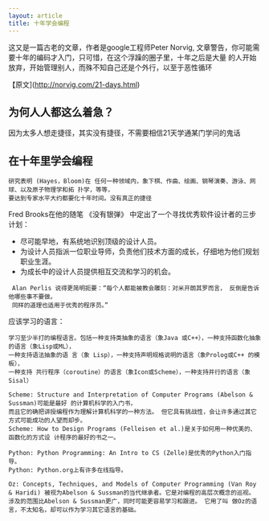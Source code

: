 ```yaml
---
layout: article
title: 十年学会编程
---
```

这又是一篇古老的文章，作者是google工程师Peter Norvig, 文章警告，你可能需要十年的编码才入门，只可惜，在这个浮躁的圈子里，十年之后是大量
的人开始放弃，开始管理别人，而殊不知自己还是个外行，以至于恶性循环

【原文](http://norvig.com/21-days.html)

## 为何人人都这么着急？
因为太多人想走捷径，其实没有捷径，不需要相信21天学通某门学问的鬼话


## 在十年里学会编程

```
研究表明 (Hayes，Bloom)在 任何一种领域内，象下棋、作曲、绘画、钢琴演奏、游泳、网球、以及原子物理学和拓 扑学，等等，
要达到专家水平大约都要化十年时间。没有真正的捷径
```

Fred Brooks在他的随笔 《没有银弹》 中定出了一个寻找优秀软件设计者的三步计划：

- 尽可能早地，有系统地识别顶级的设计人员。
- 为设计人员指派一位职业导师，负责他们技术方面的成长，仔细地为他们规划 职业生涯。
- 为成长中的设计人员提供相互交流和学习的机会。


```
 Alan Perlis 说得更简明扼要：“每个人都能被教会雕刻：对米开朗其罗而言， 反倒是告诉他哪些事不要做。
 同样的道理也适用于优秀的程序员。”
```

应该学习的语言：

```
学习至少半打的编程语言。包括一种支持类抽象的语言（象Java 或C++），一种支持函数化抽象的语言（象Lisp或ML），
一种支持语法抽象的语 言（象 Lisp），一种支持声明规格说明的语言（象Prolog或C++ 的模板），
一种支持 共行程序（coroutine）的语言（象Icon或Scheme），一种支持并行的语言（象Sisal）
```


```
Scheme: Structure and Interpretation of Computer Programs (Abelson & Sussman)可能是最好 的计算机科学的入门书，
而且它的确把讲授编程作为理解计算机科学的一种方法。 但它具有挑战性，会让许多通过其它方式可能成功的人望而却步。
Scheme: How to Design Programs (Felleisen et al.)是关于如何用一种优美的、函数化的方式设 计程序的最好的书之一。

Python: Python Programming: An Intro to CS (Zelle)是优秀的Python入门指导。
Python: Python.org上有许多在线指导。

Oz: Concepts, Techniques, and Models of Computer Programming (Van Roy & Haridi) 被视为Abelson & Sussman的当代继承者。它是对编程的高层次概念的巡视。 
涉及的范围比Abelson & Sussman更广，同时可能更容易学习和跟进。 它用了叫 做Oz的语言，不太知名，却可以作为学习其它语言的基础。
```